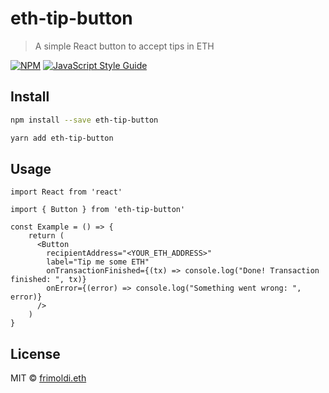 # eth-tip-button

> A simple React button to accept tips in ETH

[![NPM](https://img.shields.io/npm/v/eth-tip-button.svg)](https://www.npmjs.com/package/eth-tip-button) [![JavaScript Style Guide](https://img.shields.io/badge/code_style-standard-brightgreen.svg)](https://standardjs.com)

## Install

```bash
npm install --save eth-tip-button
```
```bash
yarn add eth-tip-button
```

## Usage

```tsx
import React from 'react'

import { Button } from 'eth-tip-button'

const Example = () => {
    return (
      <Button
        recipientAddress="<YOUR_ETH_ADDRESS>"
        label="Tip me some ETH"
        onTransactionFinished={(tx) => console.log("Done! Transaction finished: ", tx)}
        onError={(error) => console.log("Something went wrong: ", error)}
      />
    )
}
```
## License

MIT © [frimoldi.eth](https://github.com/frimoldi)
